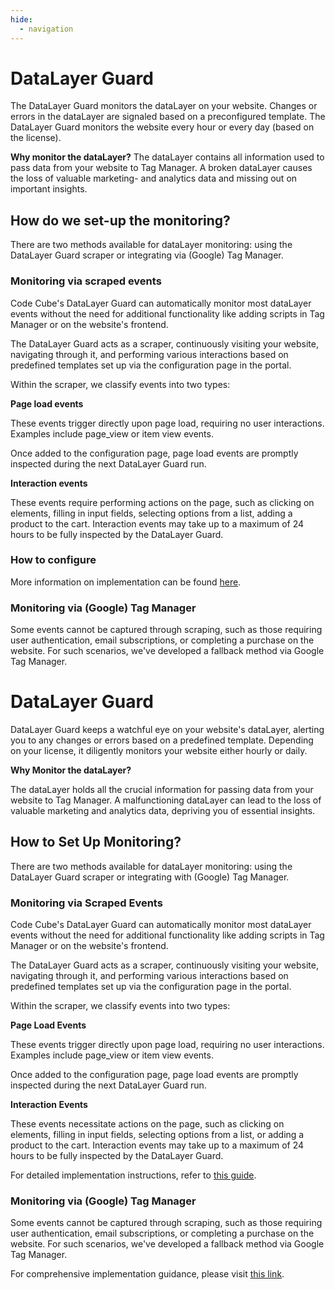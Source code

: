 ```yaml
---
hide:
  - navigation
---
```



# DataLayer Guard
The DataLayer Guard monitors the dataLayer on your website. Changes or errors in the dataLayer are signaled based on a preconfigured template. The DataLayer Guard monitors the website every hour or every day (based on the license).

**Why monitor the dataLayer?**
The dataLayer contains all information used to pass data from your website to Tag Manager. A broken dataLayer causes the loss of valuable marketing- and analytics data and missing out on important insights.

## How do we set-up the monitoring?
There are two methods available for dataLayer monitoring: using the DataLayer Guard scraper or integrating via (Google) Tag Manager.

### Monitoring via scraped events
Code Cube's DataLayer Guard can automatically monitor most dataLayer events without the need for additional functionality like adding scripts in Tag Manager or on the website's frontend.

The DataLayer Guard acts as a scraper, continuously visiting your website, navigating through it, and performing various interactions based on predefined templates set up via the configuration page in the portal.

Within the scraper, we classify events into two types:

**Page load events**

These events trigger directly upon page load, requiring no user interactions. Examples include page_view or item view events.

Once added to the configuration page, page load events are promptly inspected during the next DataLayer Guard run.

**Interaction events**

These events require performing actions on the page, such as clicking on elements, filling in input fields, selecting options from a list, adding a product to the cart. Interaction events may take up to a maximum of 24 hours to be fully inspected by the DataLayer Guard.

### How to configure
More information on implementation can be found [here](https://docs.code-cube.io/datalayer-guard/scraped-events/).

### Monitoring via (Google) Tag Manager
Some events cannot be captured through scraping, such as those requiring user authentication, email subscriptions, or completing a purchase on the website. For such scenarios, we've developed a fallback method via Google Tag Manager.

# DataLayer Guard

DataLayer Guard keeps a watchful eye on your website's dataLayer, alerting you to any changes or errors based on a predefined template. Depending on your license, it diligently monitors your website either hourly or daily.

**Why Monitor the dataLayer?**

The dataLayer holds all the crucial information for passing data from your website to Tag Manager. A malfunctioning dataLayer can lead to the loss of valuable marketing and analytics data, depriving you of essential insights.

## How to Set Up Monitoring?

There are two methods available for dataLayer monitoring: using the DataLayer Guard scraper or integrating with (Google) Tag Manager.

### Monitoring via Scraped Events

Code Cube's DataLayer Guard can automatically monitor most dataLayer events without the need for additional functionality like adding scripts in Tag Manager or on the website's frontend.

The DataLayer Guard acts as a scraper, continuously visiting your website, navigating through it, and performing various interactions based on predefined templates set up via the configuration page in the portal.

Within the scraper, we classify events into two types:

**Page Load Events**

These events trigger directly upon page load, requiring no user interactions. Examples include page_view or item view events.

Once added to the configuration page, page load events are promptly inspected during the next DataLayer Guard run.

**Interaction Events**

These events necessitate actions on the page, such as clicking on elements, filling in input fields, selecting options from a list, or adding a product to the cart. Interaction events may take up to a maximum of 24 hours to be fully inspected by the DataLayer Guard.

For detailed implementation instructions, refer to [this guide](https://docs.code-cube.io/datalayer-guard/scraped-events/).

### Monitoring via (Google) Tag Manager

Some events cannot be captured through scraping, such as those requiring user authentication, email subscriptions, or completing a purchase on the website. For such scenarios, we've developed a fallback method via Google Tag Manager.

For comprehensive implementation guidance, please visit [this link](https://docs.code-cube.io/datalayer-guard/events-tag-manager/).
